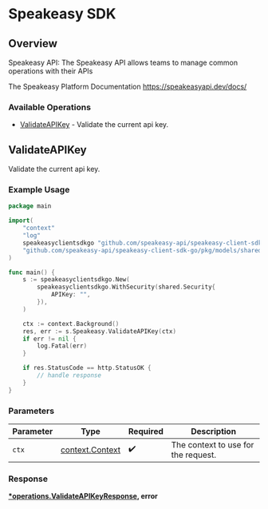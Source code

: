 # Speakeasy SDK


## Overview

Speakeasy API: The Speakeasy API allows teams to manage common operations with their APIs

The Speakeasy Platform Documentation
<https://speakeasyapi.dev/docs/>
### Available Operations

* [ValidateAPIKey](#validateapikey) - Validate the current api key.

## ValidateAPIKey

Validate the current api key.

### Example Usage

```go
package main

import(
	"context"
	"log"
	speakeasyclientsdkgo "github.com/speakeasy-api/speakeasy-client-sdk-go"
	"github.com/speakeasy-api/speakeasy-client-sdk-go/pkg/models/shared"
)

func main() {
    s := speakeasyclientsdkgo.New(
        speakeasyclientsdkgo.WithSecurity(shared.Security{
            APIKey: "",
        }),
    )

    ctx := context.Background()
    res, err := s.Speakeasy.ValidateAPIKey(ctx)
    if err != nil {
        log.Fatal(err)
    }

    if res.StatusCode == http.StatusOK {
        // handle response
    }
}
```

### Parameters

| Parameter                                             | Type                                                  | Required                                              | Description                                           |
| ----------------------------------------------------- | ----------------------------------------------------- | ----------------------------------------------------- | ----------------------------------------------------- |
| `ctx`                                                 | [context.Context](https://pkg.go.dev/context#Context) | :heavy_check_mark:                                    | The context to use for the request.                   |


### Response

**[*operations.ValidateAPIKeyResponse](../../models/operations/validateapikeyresponse.md), error**

